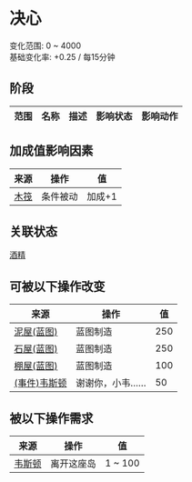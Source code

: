 # 决心  
变化范围: 0 ~ 4000  
基础变化率: +0.25 / 每15分钟  
## 阶段  
范围  |  名称  |  描述  |  影响状态  |  影响动作  
----  |  ----  |  ----  |  ----  |  ----  
## 加成值影响因素  
来源  |  操作  |  值  
----  |  ----  |  ----  
[木筏](RaftEntrance.md)  |  条件被动  |  加成+1  
## 关联状态  
[酒精](Alcohol.md)  
## 可被以下操作改变  
来源  |  操作  |  值  
----  |  ----  |  ----  
[泥屋(蓝图)](Bp_MudHut.md)  |  蓝图制造  |  250  
[石屋(蓝图)](Bp_StoneHut.md)  |  蓝图制造  |  250  
[棚屋(蓝图)](Bp_Shed.md)  |  蓝图制造  |  100  
[(事件)韦斯顿](Event_WestonIslandEscape2.md)  |  谢谢你，小韦……  |  50  
## 被以下操作需求  
来源  |  操作  |  值  
----  |  ----  |  ----  
[韦斯顿](Weston.md)  |  离开这座岛  |  1 ~ 100  
